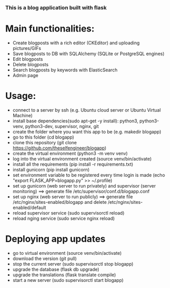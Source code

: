 ### This is a blog application built with flask

# Main functionalities:

- Create blogposts with a rich editor (CKEditor) and uploading pictures/GIFs
- Save blogposts to DB with SQLAlchemy (SQLite or PostgreSQL engines)
- Edit blogposts
- Delete blogposts
- Search blogposts by keywords with ElasticSearch
- Admin page

# Usage:

- connect to a server by ssh (e.g. Ubuntu cloud server or Ubuntu Virtual Machine)
- install base dependencies(sudo apt-get -y install): python3, python3-venv, python3-dev, supervisor, nginx, git
- create the folder where you want this app to be (e.g. makedir blogapp)
- go to this folder (cd blogapp)
- clone this repository (git clone https://github.com/theselfengineer/blogapp)
- create the virtual environment (python3 -m venv venv)
- log into the virtual environment created (source venv/bin/activate)
- install all the requirements (pip install -r requirements.txt)
- install gunicorn (pip install gunicorn)
- set environment variable to be registered every time login is made (echo "export FLASK_APP=blogapp.py" >> ~/.profile)
- set up gunicorn (web server to run privately) and supervisor (server monitoring) ==> generate file /etc/supervisor/conf.d/blogapp.conf
- set up nginx (web server to run publicly) ==> generate file /etc/nginx/sites-enabled/blogapp and delete /etc/nginx/sites-enabled/default 
- reload supervisor service (sudo supervisorctl reload)
- reload nging service (sudo service nginx reload)

# Deploying app updates

- go to virtual environment (source venv/bin/activate)
- download the version (git pull)
- stop the current server (sudo supervisorctl stop blogapp)
- upgrade the database (flask db upgrade)
- upgrade the translations (flask translate compile)
- start a new server (sudo supervisorctl start blogapp)
